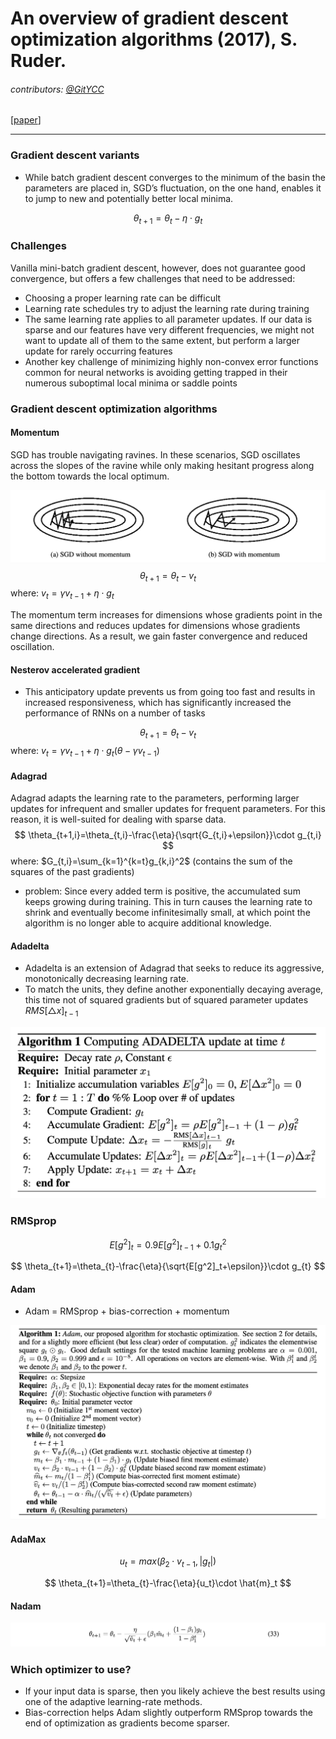 # An overview of gradient descent optimization algorithms (2017), S. Ruder.

###### contributors: [@GitYCC](https://github.com/GitYCC)

\[[paper](https://arxiv.org/pdf/1609.04747.pdf)\]

---

### Gradient descent variants

- While batch gradient descent converges to the minimum of the basin the parameters are placed in, SGD’s fluctuation, on the one hand, enables it to jump to new and potentially better local minima.

$$
\theta_{t+1}=\theta_t-\eta\cdot g_t
$$



### Challenges

Vanilla mini-batch gradient descent, however, does not guarantee good convergence, but offers a few challenges that need to be addressed:

- Choosing a proper learning rate can be difficult
- Learning rate schedules try to adjust the learning rate during training
- The same learning rate applies to all parameter updates. If our data is sparse and our features have very different frequencies, we might not want to update all of them to the same extent, but perform a larger update for rarely occurring features
- Another key challenge of minimizing highly non-convex error functions common for neural networks is avoiding getting trapped in their numerous suboptimal local minima or saddle points



### Gradient descent optimization algorithms

#### Momentum

SGD has trouble navigating ravines. In these scenarios, SGD oscillates across the slopes of the ravine while only making hesitant progress along the bottom towards the local optimum.

![](assets/an-overview-of-gradient-descent-optimization-algorithms_01.png)
$$
\theta_{t+1}=\theta_t- v_t
$$
where: $v_t=\gamma v_{t-1}+\eta\cdot g_t$

The momentum term increases for dimensions whose gradients point in the same directions and reduces updates for dimensions whose gradients change directions. As a result, we gain faster convergence and reduced oscillation.



#### Nesterov accelerated gradient

- This anticipatory update prevents us from going too fast and results in increased responsiveness, which has significantly increased the performance of RNNs on a number of tasks


$$
\theta_{t+1}=\theta_t- v_t
$$
where: $v_t=\gamma v_{t-1}+\eta\cdot g_t(\theta-\gamma v_{t-1})$



#### Adagrad

Adagrad adapts the learning rate to the parameters, performing larger updates for infrequent and smaller updates for frequent parameters. For this reason, it is well-suited for dealing with sparse data.
$$
\theta_{t+1,i}=\theta_{t,i}-\frac{\eta}{\sqrt{G_{t,i}+\epsilon}}\cdot g_{t,i}
$$
where: $G_{t,i}=\sum_{k=1}^{k=t}g_{k,i}^2$ (contains the sum of the squares of the past gradients)

- problem: Since every added term is positive, the accumulated sum keeps growing during training. This in turn causes the learning rate to shrink and eventually become infinitesimally small, at which point the algorithm is no longer able to acquire additional knowledge. 



#### Adadelta

- Adadelta is an extension of Adagrad that seeks to reduce its aggressive, monotonically decreasing learning rate.
- To match the units, they define another exponentially decaying average, this time not of squared gradients but of squared parameter updates $RMS[\triangle x]_{t-1}$

![](assets/an-overview-of-gradient-descent-optimization-algorithms_02.png)



### RMSprop

$$
E[g^2]_t=0.9E[g^2]_{t-1}+0.1g_t^2
$$

$$
\theta_{t+1}=\theta_{t}-\frac{\eta}{\sqrt{E[g^2]_t+\epsilon}}\cdot g_{t}
$$



#### Adam

- Adam = RMSprop + bias-correction + momentum

![](assets/an-overview-of-gradient-descent-optimization-algorithms_03.png)



#### AdaMax

$$
u_t=max(\beta_2\cdot v_{t-1},|g_t|)
$$

$$
\theta_{t+1}=\theta_{t}-\frac{\eta}{u_t}\cdot \hat{m}_t
$$



#### Nadam

![](assets/an-overview-of-gradient-descent-optimization-algorithms_04.png)



### Which optimizer to use?

- If your input data is sparse, then you likely achieve the best results using one of the adaptive learning-rate methods.
- Bias-correction helps Adam slightly outperform RMSprop towards the end of optimization as gradients become sparser.

